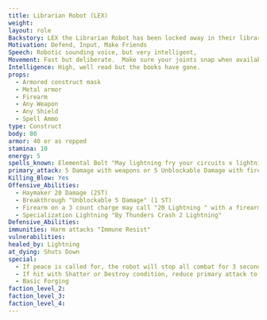 ```yaml
---
title: Librarian Robot (LEX)
weight:
layout: role
Backstory: LEX the Librarian Robot has been locked away in their library for as long as they can remember.  The books have lost all of their ink and the knowledge is gone, but the building remains. Sentient
Motivation: Defend, Input, Make Friends
Speech: Robotic sounding voice, but very intelligent,
Movement: Fast but deliberate.  Make sure your joints snap when available to do so.
Intelligence: High, well read but the books have gone.
props:
  - Armored construct mask
  - Metal armor
  - Firearm
  - Any Weapon
  - Any Shield
  - Spell Ammo
type: Construct
body: 80
armor: 40 or as repped
stamina: 10
energy: 5
spells_known: Elemental Bolt "May lightning fry your circuits x lightning" 
primary_attack: 5 Damage with weapons or 5 Unblockable Damage with firearms
Killing_Blow: Yes
Offensive_Abilities: 
  - Haymaker 20 Damage (2ST)
  - Breakthrough "Unblockable 5 Damage" (1 ST)
  - Firearm on a 3 count charge may call "20 Lightning " with a firearm
  - Specialization Lightning "By Thunders Crash 2 Lightning"
Defensive_Abilities: 
immunities: Harm attacks "Immune Resist"
vulnerabilities: 
healed_by: Lightning
at_dying: Shuts Down
special: 
  - If peace is called for, the robot will stop all combat for 3 second (Internal count)
  - If hit with Shatter or Destroy condition, reduce primary attack to 2 damage as attached weapons are broken
  - Basic Forging
faction_level_2:
faction_level_3: 
faction_level_4:
---
```

